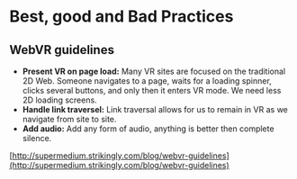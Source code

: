 # Best, good and Bad Practices

## WebVR guidelines

* **Present VR on page load:** Many VR sites are focused on the traditional 2D Web. Someone navigates to a page, waits for a loading spinner, clicks several buttons, and only then it enters VR mode. We need less 2D loading screens.
* **Handle link traversel:** Link traversal allows for us to remain in VR as we navigate from site to site.
* **Add audio:** Add any form of audio, anything is better then complete silence.

[http://supermedium.strikingly.com/blog/webvr-guidelines](http://supermedium.strikingly.com/blog/webvr-guidelines)

